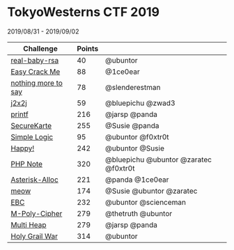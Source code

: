 # TokyoWesterns CTF 2019

2019/08/31 - 2019/09/02

| Challenge                                   | Points |                                       |
|---                                          |---     |---                                    |
| [real-baby-rsa](real-baby-rsa/)             |     40 | @ubuntor                              |
| [Easy Crack Me](easy_crackme/)              |     88 | @1ce0ear                              |
| [nothing more to say](nothing-more-to-say/) |     78 | @slenderestman                        |
| [j2x2j](j2x2j/)                             |     59 | @bluepichu @zwad3                     |
| [printf](printf/)                           |    216 | @jarsp @panda                         |
| [SecureKarte](SecureKarte/)                 |    255 | @Susie @panda                         |
| [Simple Logic](simple_logic/)               |     95 | @ubuntor @f0xtr0t                     |
| [Happy!](happy/)                            |    242 | @ubuntor @Susie                       |
| [PHP Note](php-note/)                       |    320 | @bluepichu @ubuntor @zaratec @f0xtr0t |
| [Asterisk-Alloc](asterisk_alloc/)           |    221 | @panda @1ce0ear                       |
| [meow](meow/)                               |    174 | @Susie @ubuntor @zaratec              |
| [EBC](ebc/)                                 |    232 | @ubuntor @scienceman                  |
| [M-Poly-Cipher](m_poly_cipher/)             |    279 | @thetruth @ubuntor                    |
| [Multi Heap](multiheap/)                    |    279 | @jarsp @panda                         |
| [Holy Grail War](holy_grail_war/)           |    314 | @ubuntor                              |

